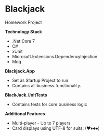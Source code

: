 # Blackjack
Homework Project

**Technology Stack**
- .Net Core 7
- C#
- xUnit
- Microsoft.Extensions.DependencyInjection
- Moq

**Blackjack.App**
- Set as Startup Project to run
- Contains all business functionality.

**BlackJack.UnitTests**
- Contains tests for core business logic

**Additional Features**
- Multi-player - Up to 7 players
- Card displays using UTF-8 for suits: (♥♦♣♠)
